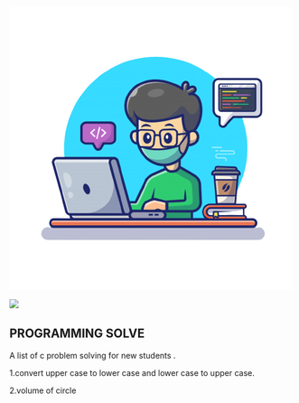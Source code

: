 <a href="https://"><img src="https://raw.githubusercontent.com/swadhinbiswas/lab/main/c.png"/></a>


<img src="https://img.icons8.com/stickers/100/000000/c--v1.png"/> <h2> PROGRAMMING SOLVE</h2>



 A list of c problem solving for new students .

1.convert upper case to lower case and lower case to upper case.

2.volume of circle
